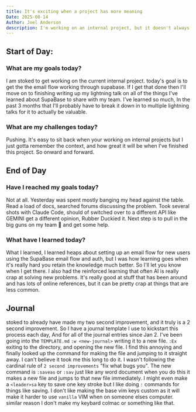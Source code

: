```yaml
---
title: It's exciting when a project has more meaning
Date: 2025-08-14
Author: Joel Anderson
description: I'm working on an internal project, but it doesn't always feel real without context. Well some context was given yesterday, as we have a project that will use the tool. So it has me really excited to get it working.
---
```


## Start of Day:

### What are my goals today?
I am stoked to get working on the current internal project. today's goal is to get the the email flow working through supabase. If I get that done then I'll move on to finishing writing up my lightning talk on all of the things I've learned about SupaBase to share with my team. I've learned so much, In the past 3 months that I'll probably have to break it down in to multiple lightning talks for it to actually be valuable.


### What are my challenges today?
Pushing. It's easy to sit back when your working on internal projects but I just gotta remember the context, and how great it will be when I've finished this project. So onward and forward.


## End of Day

### Have I reached my goals today?
Not at all. Yesterday was spent mostly banging my head against the table. Read a load of docs, searched forums discussing the problem. Took several shots with Claude Code, should of switched over to a different API like GEMINI get a different opinion, Rubber Duckied it. Next step is to pull in the big guns on my team :rofl: and get some help.


### What have I learned today?
What I learned, I learned heaps about setting up an email flow for new users using the SupaBase email flow and auth, but I was how learning goes when it's really hard you retain the knowledge much better. So I'll let you know when I get there. I also had the reinforced learning that often AI is really crap at solving new problems. It's really good at stuff that has been around and has lots of online references, but it can be pretty crap at things that are less common.

## Journal
stoked to already have made my two second improvement, and it truly is a 2 second improvement. So I have a journal template I use to kickstart this process each day, And for all of the journal entries since Jan 2. I've been going into the `TEMPLATE.md` `:w <new-journal>` writing it to a new file. `:Ex` exiting to the directory, and opening the new file. I find this annoying and finally looked up the command for making the file and jumping to it straight away. I can't believe it took me this long to do it. I wasn't following the cardinal rule of `2 second improvements` "fix what bugs you". The new command is `:saveas` or `:sav` just like any word document when you do this it makes a new file and jumps to that new file immediately. I might even make a `<leader>sa` key to save one key stroke but I like doing `:` commands for things like saving. I don't like making the base vim keys custom as it will make it harder to use `vanilla` VIM when on someone elses computer. similar reason I don't make my keybard colmac or something like that.
